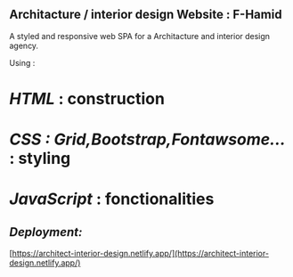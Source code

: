 ## Architacture / interior design Website : F-Hamid

A styled and responsive web SPA for a Architacture and interior design agency.

Using :

# _HTML_ : construction

# _CSS : Grid,Bootstrap,Fontawsome..._ : styling

# _JavaScript_ : fonctionalities

## _Deployment:_

[https://architect-interior-design.netlify.app/](https://architect-interior-design.netlify.app/)
